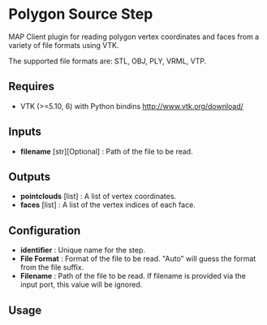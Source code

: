 Polygon Source Step
=======================
MAP Client plugin for reading polygon vertex coordinates and faces from a variety of file formats using VTK.

The supported file formats are: STL, OBJ, PLY, VRML, VTP.

Requires
--------
- VTK (>=5.10, 6) with Python bindins http://www.vtk.org/download/

Inputs
------
- **filename** [str][Optional] : Path of the file to be read.

Outputs
-------
- **pointclouds** [list] : A list of vertex coordinates.
- **faces** [list] : A list of the vertex indices of each face.

Configuration
-------------
- **identifier** : Unique name for the step.
- **File Format** : Format of the file to be read. "Auto" will guess the format from the file suffix.
- **Filename** : Path of the file to be read. If filename is provided via the input port, this value will be ignored.

Usage
-----
